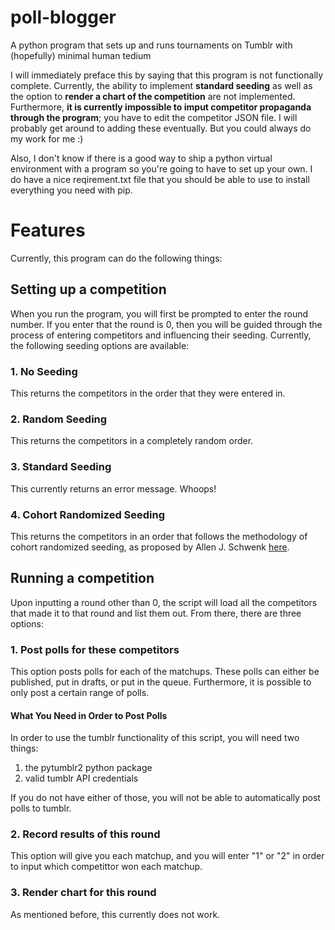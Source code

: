 # poll-blogger
A python program that sets up and runs tournaments on Tumblr with (hopefully) minimal human tedium

I will immediately preface this by saying that this program is not functionally complete. Currently, the ability to implement **standard seeding** as well as the option to **render a chart of the competition** are not implemented. Furthermore, **it is currently impossible to imput competitor propaganda through the program**; you have to edit the competitor JSON file. I will probably get around to adding these eventually. But you could always do my work for me :)

Also, I don't know if there is a good way to ship a python virtual environment with a program so you're going to have to set up your own. I do have a nice reqirement.txt file that you should be able to use to install everything you need with pip.

# Features
Currently, this program can do the following things:
## Setting up a competition
When you run the program, you will first be prompted to enter the round number. If you enter that the round is 0, then you will be guided through the process of entering competitors and influencing their seeding. Currently, the following seeding options are available:
### 1. No Seeding
This returns the competitors in the order that they were entered in.
### 2. Random Seeding
This returns the competitors in a completely random order.
### 3. Standard Seeding
This currently returns an error message. Whoops!
### 4. Cohort Randomized Seeding
This returns the competitors in an order that follows the methodology of cohort randomized seeding, as proposed by Allen J. Schwenk [here](https://www.researchgate.net/publication/248422647_What_is_the_Correct_Way_to_Seed_a_Knockout_Tournament).
## Running a competition
Upon inputting a round other than 0, the script will load all the competitors that made it to that round and list them out. From there, there are three options:
### 1. Post polls for these competitors
This option posts polls for each of the matchups. These polls can either be published, put in drafts, or put in the queue. Furthermore, it is possible to only post a certain range of polls.
#### What You Need in Order to Post Polls
In order to use the tumblr functionality of this script, you will need two things:
1. the pytumblr2 python package
2. valid tumblr API credentials

If you do not have either of those, you will not be able to automatically post polls to tumblr.
### 2. Record results of this round
This option will give you each matchup, and you will enter "1" or "2" in order to input which competittor won each matchup.
### 3. Render chart for this round
As mentioned before, this currently does not work.
